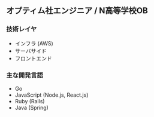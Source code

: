 ## オプティム社エンジニア / N高等学校OB
### 技術レイヤ
- インフラ (AWS)
- サーバサイド
- フロントエンド

### 主な開発言語
- Go
- JavaScript (Node.js, React.js)
- Ruby (Rails)
- Java (Spring)
